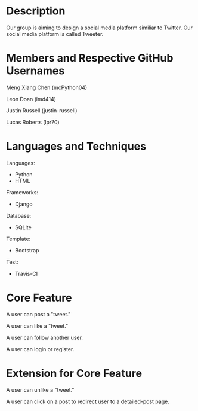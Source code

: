 # Description
Our group is aiming to design a social media platform similiar to Twitter. Our social media platform is called Tweeter.

# Members and Respective GitHub Usernames
Meng Xiang Chen (mcPython04)

Leon Doan (lmd414)

Justin Russell (justin-russell)   

Lucas Roberts (lpr70)

# Languages and Techniques

Languages:

- Python 
- HTML
 
Frameworks:
- Django
 
Database:
- SQLite
 
Template:
- Bootstrap
 
Test:
- Travis-CI

# Core Feature
A user can post a "tweet."

A user can like a "tweet."

A user can follow another user.

A user can login or register.

# Extension for Core Feature
A user can unlike a "tweet."

A user can click on a post to redirect user to a detailed-post page.
